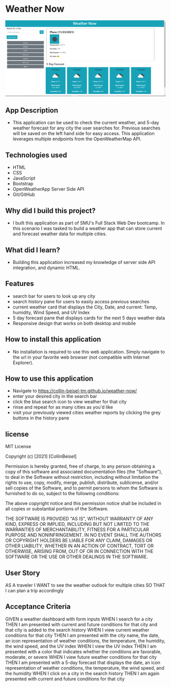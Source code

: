 # Weather Now
![Weather App Screenshot](https://github.com/collin-beisel-tm/weather-now/blob/main/assets/images/app-screenshot.PNG)

## App Description
- This application can be used to check the current weather, and 5-day weather forecast for any city the user searches for. Previous searches will be saved on the left hand side for easy access. This application leverages multiple endpoints from the OpenWeatherMap API.

## Technologies used
- HTML
- CSS
- JavaScript
- Bootstrap
- OpenWeatherApp Server Side API
- Git/GitHub

## Why did I build this project?
- I built this application as part of SMU's Full Stack Web Dev bootcamp. In this scenario I was tasked to build a weather app that can store current and forecast weather data for multiple cities.

## What did I learn?
- Building this application increased my knowledge of server side API integration, and dynamic HTML.

## Features
- search bar for users to look up any city
- search history pane for users to easily access previous searches
- current weather card that displays the City, Date, and current: Temp, humidity, Wind Speed, and UV Index
- 5 day forecast pane that displays cards for the next 5 days weather data
- Responsive design that works on both desktop and mobile

## How to install this application
- No installation is required to use this web application. Simply navigate to the url in your favorite web browser (not compatible with Internet Explorer).

## How to use this application
- Navigate to https://collin-beisel-tm.github.io/weather-now/
- enter your desired city in the search bar
- click the blue search icon to view weather for that city
- rinse and repeat for as many cities as you'd like
- visit your previously viewed cities weather reports by clicking the grey buttons in the history pane

## license
MIT License

Copyright (c) [2021] [CollinBeisel]

Permission is hereby granted, free of charge, to any person obtaining a copy
of this software and associated documentation files (the "Software"), to deal
in the Software without restriction, including without limitation the rights
to use, copy, modify, merge, publish, distribute, sublicense, and/or sell
copies of the Software, and to permit persons to whom the Software is
furnished to do so, subject to the following conditions:

The above copyright notice and this permission notice shall be included in all
copies or substantial portions of the Software.

THE SOFTWARE IS PROVIDED "AS IS", WITHOUT WARRANTY OF ANY KIND, EXPRESS OR
IMPLIED, INCLUDING BUT NOT LIMITED TO THE WARRANTIES OF MERCHANTABILITY,
FITNESS FOR A PARTICULAR PURPOSE AND NONINFRINGEMENT. IN NO EVENT SHALL THE
AUTHORS OR COPYRIGHT HOLDERS BE LIABLE FOR ANY CLAIM, DAMAGES OR OTHER
LIABILITY, WHETHER IN AN ACTION OF CONTRACT, TORT OR OTHERWISE, ARISING FROM,
OUT OF OR IN CONNECTION WITH THE SOFTWARE OR THE USE OR OTHER DEALINGS IN THE
SOFTWARE.

## User Story
AS A traveler
I WANT to see the weather outlook for multiple cities
SO THAT I can plan a trip accordingly

## Acceptance Criteria
GIVEN a weather dashboard with form inputs
WHEN I search for a city
THEN I am presented with current and future conditions for that city and that city is added to the search history
WHEN I view current weather conditions for that city
THEN I am presented with the city name, the date, an icon representation of weather conditions, the temperature, the humidity, the wind speed, and the UV index
WHEN I view the UV index
THEN I am presented with a color that indicates whether the conditions are favorable, moderate, or severe
WHEN I view future weather conditions for that city
THEN I am presented with a 5-day forecast that displays the date, an icon representation of weather conditions, the temperature, the wind speed, and the humidity
WHEN I click on a city in the search history
THEN I am again presented with current and future conditions for that city